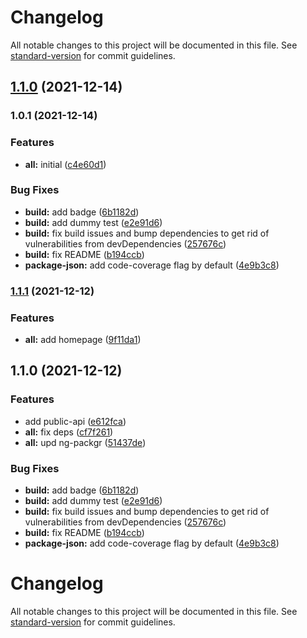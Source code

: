 # Changelog

All notable changes to this project will be documented in this file. See [standard-version](https://github.com/conventional-changelog/standard-version) for commit guidelines.

## [1.1.0](https://github.com/TinkoffCreditSystems/tui-ngrx-forms-adapter/compare/v1.0.1...v1.1.0) (2021-12-14)

### 1.0.1 (2021-12-14)

### Features

-   **all:** initial ([c4e60d1](https://github.com/TinkoffCreditSystems/tui-ngrx-forms-adapter/commit/c4e60d11776ec8c8cd852a4e3b4dbd03c1447bfe))

### Bug Fixes

-   **build:** add badge ([6b1182d](https://github.com/TinkoffCreditSystems/tui-ngrx-forms-adapter/commit/6b1182d4de356a303654d542cd61515baa1b41b3))
-   **build:** add dummy test ([e2e91d6](https://github.com/TinkoffCreditSystems/tui-ngrx-forms-adapter/commit/e2e91d687332aa8d8237722645ca6ada1fb6a85e))
-   **build:** fix build issues and bump dependencies to get rid of vulnerabilities from devDependencies ([257676c](https://github.com/TinkoffCreditSystems/tui-ngrx-forms-adapter/commit/257676c68394e2dbce307367fa384d411bea0147))
-   **build:** fix README ([b194ccb](https://github.com/TinkoffCreditSystems/tui-ngrx-forms-adapter/commit/b194ccb72ec77c7aba60b7695163aecbfeae9f95))
-   **package-json:** add code-coverage flag by default ([4e9b3c8](https://github.com/TinkoffCreditSystems/tui-ngrx-forms-adapter/commit/4e9b3c8bdfc3da1b3ff5f81ec14842ae8359eeda))

### [1.1.1](https://github.com/TinkoffCreditSystems/tui-ngrx-forms-adapter/compare/v1.1.0...v1.1.1) (2021-12-12)

### Features

-   **all:** add homepage ([9f11da1](https://github.com/TinkoffCreditSystems/tui-ngrx-forms-adapter/commit/9f11da133795ee1072139b25b9255a63463e3e5b))

## 1.1.0 (2021-12-12)

### Features

-   add public-api ([e612fca](https://github.com/TinkoffCreditSystems/tui-ngrx-forms-adapter/commit/e612fca79139a5c8e106aa153e4c5db29b051a6f))
-   **all:** fix deps ([cf7f261](https://github.com/TinkoffCreditSystems/tui-ngrx-forms-adapter/commit/cf7f261b2f0133c9870851a832c6b2042ce4ac27))
-   **all:** upd ng-packgr ([51437de](https://github.com/TinkoffCreditSystems/tui-ngrx-forms-adapter/commit/51437de50c17d2931030d21348e8e213d1ced406))

### Bug Fixes

-   **build:** add badge ([6b1182d](https://github.com/TinkoffCreditSystems/tui-ngrx-forms-adapter/commit/6b1182d4de356a303654d542cd61515baa1b41b3))
-   **build:** add dummy test ([e2e91d6](https://github.com/TinkoffCreditSystems/tui-ngrx-forms-adapter/commit/e2e91d687332aa8d8237722645ca6ada1fb6a85e))
-   **build:** fix build issues and bump dependencies to get rid of vulnerabilities from devDependencies ([257676c](https://github.com/TinkoffCreditSystems/tui-ngrx-forms-adapter/commit/257676c68394e2dbce307367fa384d411bea0147))
-   **build:** fix README ([b194ccb](https://github.com/TinkoffCreditSystems/tui-ngrx-forms-adapter/commit/b194ccb72ec77c7aba60b7695163aecbfeae9f95))
-   **package-json:** add code-coverage flag by default ([4e9b3c8](https://github.com/TinkoffCreditSystems/tui-ngrx-forms-adapter/commit/4e9b3c8bdfc3da1b3ff5f81ec14842ae8359eeda))

# Changelog

All notable changes to this project will be documented in this file. See [standard-version](https://github.com/conventional-changelog/standard-version) for commit guidelines.
